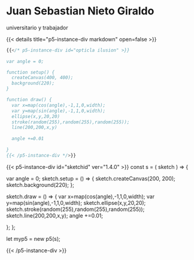 # Juan Sebastian Nieto Giraldo

universitario y trabajador

{{< details title="p5-instance-div markdown" open=false >}}
```js
{{</* p5-instance-div id="opticla ilusion" >}}
  
var angle = 0;

function setup() {
  createCanvas(400, 400);
  background(220);
}

function draw() {
  var x=map(cos(angle),-1,1,0,width);
  var y=map(sin(angle),-1,1,0,width);
  ellipse(x,y,20,20)
  stroke(random(255),random(255),random(255));
  line(200,200,x,y)
 
  angle +=0.01
  
}
{{< /p5-instance-div */>}}
```
{{< p5-instance-div id="sketchid" ver="1.4.0" >}}
const s = ( sketch ) => {

  var angle = 0;
  sketch.setup = () => {
    sketch.createCanvas(200, 200);
    sketch.background(220);
  };

  sketch.draw = () => {
    var x=map(cos(angle),-1,1,0,width);
    var y=map(sin(angle),-1,1,0,width); 
    sketch.ellipse(x,y,20,20);
    sketch.stroke(random(255),random(255),random(255));
    sketch.line(200,200,x,y);
    angle +=0.01;

  };
};

let myp5 = new p5(s);

{{< /p5-instance-div >}}
